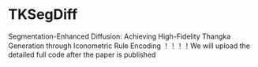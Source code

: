# TKSegDiff
Segmentation-Enhanced Diffusion: Achieving High-Fidelity Thangka Generation through Iconometric Rule Encoding
！！！！We will upload the detailed full code after the paper is published
